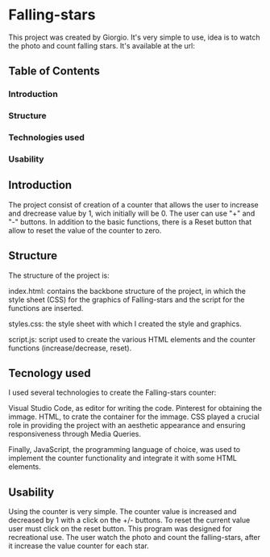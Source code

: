# Falling-stars

This project was created by Giorgio.
It's very simple to use, idea is to watch the photo and count falling stars.
It's available at the url: 


## Table of Contents
### Introduction
### Structure
### Technologies used
### Usability


## Introduction

The project consist of creation of a counter that allows the user to increase and drecrease value by 1, wich initially will be 0.
The user can use "+" and "-" buttons.
In addition to the basic functions, there is a Reset button that allow to reset the value of the counter to zero.


## Structure


The structure of the project is:

index.html: contains the backbone structure of the project, in which the style sheet (CSS) for the graphics of Falling-stars and the script for the functions are inserted.

styles.css: the style sheet with which I created the style and graphics.

script.js: script used to create the various HTML elements and the counter functions (increase/decrease, reset).


## Tecnology used


I used several technologies to create the Falling-stars counter:

Visual Studio Code, as editor for writing the code.
Pinterest for obtaining the immage.
HTML, to crate the container for the immage.
CSS played a crucial role in providing the project with an aesthetic appearance and ensuring responsiveness through Media Queries.

Finally, JavaScript, the programming language of choice, was used to implement the counter functionality and integrate it with some HTML elements.

## Usability
Using the counter is very simple. The counter value is increased and decreased by 1 with a click on the +/- buttons. To reset the current value user must click on the reset button.
This program was designed for recreational use. The user watch the photo and count the falling-stars, after it increase the value counter for each star.
